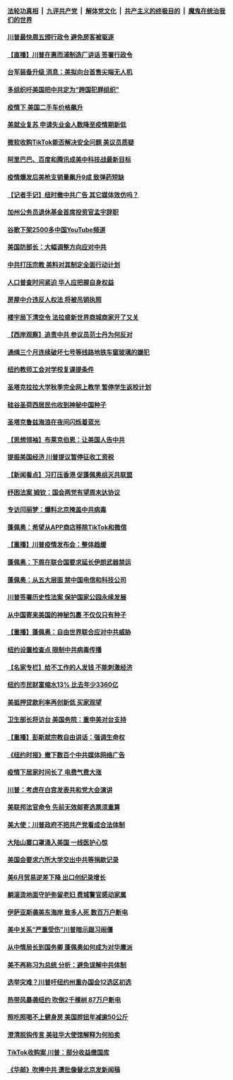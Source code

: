 ####  [法轮功真相](../../../../basic/blob/master/README.md?t=08070402) &nbsp;|&nbsp; [九评共产党](../../../../9ping.md/blob/master/README.md?t=08070402) &nbsp;|&nbsp; [解体党文化](../../../../jtdwh.md/blob/master/README.md?t=08070402)  &nbsp;|&nbsp; [共产主义的终极目的](../../../../gczydzjmd.md/blob/master/README.md?t=08070402) &nbsp;|&nbsp; [魔鬼在统治我们的世界](../../../../mgztzwmdsj.md/blob/master/README.md?t=08070402) 

#### [川普最快周五颁行政令 避免房客被驱逐](../pages/nsc412/n12311975.md?t=08070402) 

#### [【直播】川普在惠而浦制造厂讲话 签署行政令](../pages/nsc412/n12311127.md?t=08070402) 

#### [台军装备升级 消息：美拟向台首售尖端无人机](../pages/nsc412/n12311879.md?t=08070402) 

#### [多组织吁美国把中共定为“跨国犯罪组织”](../pages/nsc412/n12311891.md?t=08070402) 

#### [疫情下 美国二手车价格飙升](../pages/nsc412/n12311796.md?t=08070402) 

#### [美就业复苏 申请失业金人数降至疫情期新低](../pages/nsc412/n12311555.md?t=08070402) 

#### [微软收购TikTok能否解决安全问题 美议员质疑](../pages/nsc412/n12311719.md?t=08070402) 

#### [阿里巴巴、百度和腾讯成美中科技战最新目标](../pages/nsc412/n12311565.md?t=08070402) 

#### [疫情爆发后美枪支销量飙升9成 致弹药短缺](../pages/nsc412/n12311357.md?t=08070402) 

#### [【记者手记】纽时撤中共广告 其它媒体效仿吗？](../pages/nsc412/n12310360.md?t=08070402) 

#### [加州公务员退休基金首席投资官孟宇辞职](../pages/nsc412/n12311427.md?t=08070402) 

#### [谷歌下架2500多中国YouTube频道](../pages/nsc412/n12311369.md?t=08070402) 

#### [美国防部长：大幅调整方向应对中共](../pages/nsc412/n12311016.md?t=08070402) 

#### [中共打压宗教 美料对其制定全面行动计划](../pages/nsc412/n12309942.md?t=08070402) 

#### [人口普查时间紧迫 华人应把握自身权益](../pages/nsc412/n12310399.md?t=08070402) 

#### [房屋中介违反人权法  将被吊销执照](../pages/nsc412/n12310396.md?t=08070402) 

#### [楼宇局下清空令  法拉盛新世界商城商家开了又关](../pages/nsc412/n12310371.md?t=08070402) 

#### [【西岸观察】追责中共 参议员范士丹为何反对](../pages/nsc412/n12310424.md?t=08070402) 

#### [通缉三个月连续破坏七号等线路地铁车窗玻璃的嫌犯](../pages/nsc412/n12310366.md?t=08070402) 

#### [纽约教师工会对学校复课提条件](../pages/nsc412/n12310358.md?t=08070402) 

#### [圣塔克拉拉大学秋季完全网上教学 暂停学生返校计划](../pages/nsc412/n12310541.md?t=08070402) 

#### [硅谷圣荷西居民也收到神秘中国种子](../pages/nsc412/n12310499.md?t=08070402) 

#### [圣塔克鲁兹海浪在夜间闪烁着蓝光](../pages/nsc412/n12310463.md?t=08070402) 

#### [【思想领袖】布莱克伯恩：让美国人告中共](../pages/nsc412/n12262328.md?t=08070402) 

#### [提振美国经济 川普提议暂停征收工资税](../pages/nsc412/n12310036.md?t=08070402) 

#### [【新闻看点】习打压香港 促蓬佩奥组灭共联盟](../pages/nsc412/n12309720.md?t=08070402) 

#### [纾困法案 姆钦：国会两党有望周末达协议](../pages/nsc412/n12309929.md?t=08070402) 

#### [专访闫丽梦：爆料北京掩盖中共病毒](../pages/nsc412/n12309844.md?t=08070402) 

#### [蓬佩奥：希望从APP商店移除TikTok和微信](../pages/nsc412/n12309316.md?t=08070402) 

#### [【重播】川普疫情发布会：整体趋缓](../pages/nsc412/n12309556.md?t=08070402) 

#### [蓬佩奥：下周在联合国要求延长伊朗武器禁运](../pages/nsc412/n12309756.md?t=08070402) 

#### [蓬佩奥：从五大层面 禁中国电信和科技公司](../pages/nsc412/n12309561.md?t=08070402) 

#### [川普签署历史性法案 保护国家公园永续发展](../pages/nsc412/n12309783.md?t=08070402) 

#### [从中国寄来美国的神秘包裹 不仅仅只有种子](../pages/nsc412/n12309606.md?t=08070402) 

#### [【重播】蓬佩奥：自由世界联合应对中共威胁](../pages/nsc412/n12307698.md?t=08070402) 

#### [纽约设置检查点 限制中共病毒传播](../pages/nsc412/n12309520.md?t=08070402) 

#### [【名家专栏】给不工作的人发钱 不能刺激经济](../pages/nsc412/n12308959.md?t=08070402) 

#### [纽约市民财富缩水13% 比去年少3360亿](../pages/nsc412/n12309102.md?t=08070402) 

#### [美抵押贷款利率再创新低 买家观望](../pages/nsc412/n12309392.md?t=08070402) 

#### [卫生部长将访台 美国务院：重申美对台支持](../pages/nsc412/n12309266.md?t=08070402) 

#### [【重播】彭斯就宗教自由讲话：强调生命权](../pages/nsc412/n12309049.md?t=08070402) 

#### [《纽约时报》撤下数百个中共媒体网络广告](../pages/nsc412/n12309270.md?t=08070402) 

#### [疫情下居家时间长了 电费气费大涨](../pages/nsc412/n12306974.md?t=08070402) 

#### [川普：考虑在白宫发表共和党大会演讲](../pages/nsc412/n12309271.md?t=08070402) 

#### [美联邦法官命令 先前无效邮寄选票须重算](../pages/nsc412/n12307848.md?t=08070402) 

#### [美大使：川普政府不把共产党看成合法体制](../pages/nsc412/n12309039.md?t=08070402) 

#### [大陆山寨口罩涌入美国 一线医护心惊](../pages/nsc412/n12308953.md?t=08070402) 

#### [美国会要求六所大学交出中共等捐款记录](../pages/nsc412/n12308964.md?t=08070402) 

#### [美6月贸易逆差下降 出口创纪录增长](../pages/nsc412/n12308952.md?t=08070402) 

#### [躺滚烫地面守护弥留老妇 费城警官感动家属](../pages/nsc412/n12308900.md?t=08070402) 

#### [伊萨亚斯袭美东海岸 致多人死 数百万户断电](../pages/nsc412/n12308854.md?t=08070402) 

#### [美中关系“严重受伤”川普暗示跟习闹僵](../pages/nsc412/n12308293.md?t=08070402) 

#### [从中情局长到国务卿 蓬佩奥如何成为对华鹰派](../pages/nsc412/n12308567.md?t=08070402) 

#### [美不再称习为总统 分析：避免误解中共体制](../pages/nsc412/n12308514.md?t=08070402) 

#### [选举灾难？川普吁纽约州重办国会12选区初选](../pages/nsc412/n12307839.md?t=08070402) 

#### [热带风暴袭纽约 吹倒2千棵树 87万户断电](../pages/nsc412/n12307828.md?t=08070402) 

#### [照吃照喝不上健身房 美国胖妞年减逾50公斤](../pages/nsc412/n12308331.md?t=08070402) 

#### [澄清脱钩传言 美驻华大使馆解释为何拍卖](../pages/nsc412/n12308463.md?t=08070402) 

#### [TikTok收购案 川普：部分收益缴国库](../pages/nsc412/n12308403.md?t=08070402) 

#### [《华邮》吹捧中共 遭批像替北京发新闻稿](../pages/nsc412/n12307996.md?t=08070402) 

